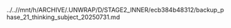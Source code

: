 ../..//mnt/h/ARCHIVE/.UNWRAP/D/STAGE2_INNER/ecb384b48312/backup_phase_21_thinking_subject_20250731.md